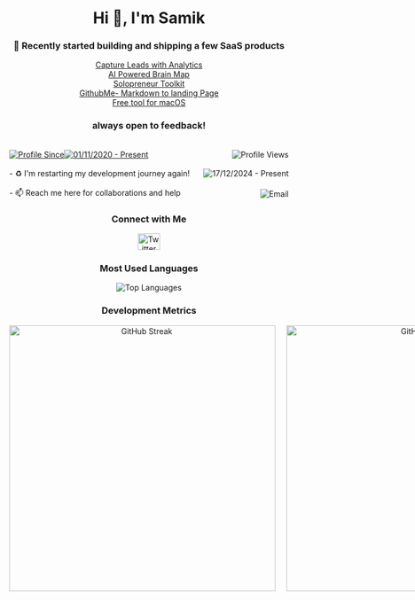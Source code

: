 
  
<h1 align="center" > Hi 👋, I'm Samik </h1>

<div align="center">

<h3 align="center"><strong>🚀 Recently started building and shipping a few SaaS products </strong></h3>

<p align="center">
  <a href="https://grablink.xyz" target="_blank">Capture Leads with Analytics</a> <br>
  <a href="https://mapyourideas.com" target="_blank">AI Powered Brain Map</a> <br>
  <a href="https://prosamik.com" target="_blank">Solopreneur Toolkit</a> <br> 
  <a href="https://githubme.com" target="_blank">GithubMe- Markdown to landing Page</a> <br>
  <a href="https://githubme.com/prosamik/freescreenshot" target="_blank">Free tool for macOS</a> <br>
  
<h3 align="center"><strong> always open to feedback! </strong></h3>
</p>


</div>

<br>

<div style="display: flex; width: 100%; align-items: center;"><a href="https://x.com/proSamik"><img src="https://img.shields.io/badge/Profile%20Since-red" alt="Profile Since" /></a><a href="https://x.com/proSamik"><img src="https://img.shields.io/badge/01--Nov--2020-grey" alt="01/11/2020 - Present" /></a><a href="https://x.com/proSamik" style="margin-left: auto;"><img src="https://komarev.com/ghpvc/?username=proSamik&label=Profile%20views&color=2363F7&style=flat" alt="Profile Views" align="right" /></a></div>

<br>

<div style="display: flex; width: 100%; align-items: center;">- ♻️ I'm restarting my development journey again!<a href="https://x.com/proSamik" style="margin-left: auto;"><img src="https://img.shields.io/badge/17--Dec--2024-Present-red" alt="17/12/2024 - Present" align="right"/></a></div>

<br>

<div style="display: flex; width: 100%; align-items: center;">- 📫 Reach me here for collaborations and help<a href="mailto:samik@prosamik.com" style="margin-left: auto;"><img src="https://img.shields.io/badge/samik@prosamik.com-red" alt="Email" align="right"/></a></div>



<div align="center">

<h3>Connect with Me</h3> 

<p>
  <a href="https://x.com/proSamik" target="_blank">
    <img src="https://raw.githubusercontent.com/rahuldkjain/github-profile-readme-generator/master/src/images/icons/Social/twitter.svg" alt="Twitter" height="30" width="40" />
  </a>
</p>

</div>

<div align="center">
<h3> Most Used Languages </h3> 
<img src="https://github-readme-stats.vercel.app/api/top-langs?username=proSamik&theme=react&show_icons=true&locale=en&layout=compact" alt="Top Languages" />
</div>


<div align="center">
    <h3>Development Metrics</h3>
    <div style="display: flex; gap: 20px;">
        <img width="480" src="https://nirzak-streak-stats.vercel.app?user=proSamik&theme=dark&border_radius=5&date_format=j%20M%5B%20Y%5D" alt="GitHub Streak" />
        <img width="480" src="https://github-readme-stats.vercel.app/api?username=proSamik&theme=react&show_icons=true" alt="GitHub Stats" />
    </div>
</div>

<!-- 
<h3 align="center">Profile Data</h3>

<table>
<tr>
<th>Streak</th>
<th>GitHub Stats</th>
</tr>
<tr>
<td><img src="https://github-readme-streak-stats.herokuapp.com/?user=proSamik&theme=react" alt="GitHub Streak" /></td>
<td><img src="https://github-readme-stats.vercel.app/api?username=proSamik&theme=react&show_icons=true" alt="GitHub Stats" /></td>
</tr>
</table>

-->


<!-- Trophy Section (Optional, Uncomment to Use)
<div align="center">
  <a href="https://github.com/ryo-ma/github-profile-trophy" title="Go to Source">
    <img width=100% src="https://github-profile-trophy.vercel.app/?username=proSamik&theme=onedark&column=7" alt="GitHub Trophy" />
  </a>
</div>
-->
